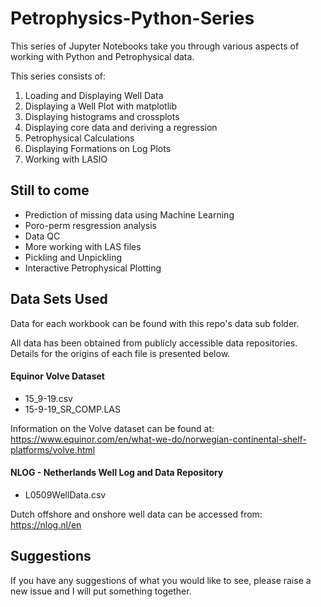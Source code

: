 # Petrophysics-Python-Series
This series of Jupyter Notebooks take you through various aspects of working with Python and Petrophysical data.

This series consists of:

1. Loading and Displaying Well Data  
2. Displaying a Well Plot with matplotlib  
3. Displaying histograms and crossplots  
4. Displaying core data and deriving a regression  
5. Petrophysical Calculations  
6. Displaying Formations on Log Plots  
7. Working with LASIO

## Still to come

- Prediction of missing data using Machine Learning
- Poro-perm resgression analysis
- Data QC 
- More working with LAS files
- Pickling and Unpickling
- Interactive Petrophysical Plotting

## Data Sets Used

Data for each workbook can be found with this repo's data sub folder.

All data has been obtained from publicly accessible data repositories. Details for the origins of each file is presented below.

#### Equinor Volve Dataset
- 15_9-19.csv
- 15-9-19_SR_COMP.LAS  

Information on the Volve dataset can be found at:
https://www.equinor.com/en/what-we-do/norwegian-continental-shelf-platforms/volve.html

#### NLOG - Netherlands Well Log and Data Repository
- L0509WellData.csv

Dutch offshore and onshore well data can be accessed from:
https://nlog.nl/en

## Suggestions
If you have any suggestions of what you would like to see, please raise a new issue and I will put something together.
